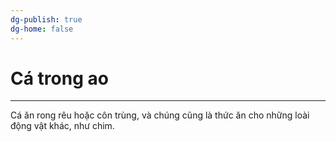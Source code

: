 ```yaml
---
dg-publish: true
dg-home: false
---
```

# Cá trong ao
---

Cá ăn rong rêu hoặc côn trùng, và chúng cũng là thức ăn cho những loài động vật khác, như chim.